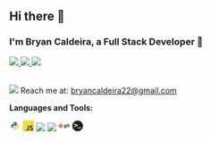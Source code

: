 ## Hi there 👋
### I'm Bryan Caldeira, a Full Stack Developer 🚀

<a href="https://twitter.com/bryan_caldeira">
  <img src="https://img.icons8.com/fluent/48/000000/twitter.png"/>
</a>

<a href="https://www.linkedin.com/in/bryan-caldeira">
  <img src="https://img.icons8.com/fluent/48/000000/linkedin.png"/>
</a>

<a href="https://www.instagram.com/bryan.caldeira">
  <img src="https://img.icons8.com/fluent/48/000000/instagram-new.png"/>
</a>

<br />
<br />

<img height="10px" src="https://img.icons8.com/cute-clipart/64/000000/email.png"/> Reach me at: <a href="mailto:bryancaldeira22@gmail.com">bryancaldeira22@gmail.com</a>
<br />

**Languages and Tools:**  

<code><img height="20" src="https://raw.githubusercontent.com/github/explore/80688e429a7d4ef2fca1e82350fe8e3517d3494d/topics/python/python.png"></code>
<code><img height="20" src="https://raw.githubusercontent.com/github/explore/80688e429a7d4ef2fca1e82350fe8e3517d3494d/topics/javascript/javascript.png"></code>
<code><img height="20" src="https://cdn.iconscout.com/icon/free/png-512/django-12-1175186.png"></code>
<code><img height="20" src="https://upload.wikimedia.org/wikipedia/commons/thumb/1/10/CSS3_and_HTML5_logos_and_wordmarks.svg/791px-CSS3_and_HTML5_logos_and_wordmarks.svg.png"></code>
<code><img height="20" src="https://raw.githubusercontent.com/github/explore/80688e429a7d4ef2fca1e82350fe8e3517d3494d/topics/git/git.png"></code>
<code><img height="20" src="https://raw.githubusercontent.com/github/explore/80688e429a7d4ef2fca1e82350fe8e3517d3494d/topics/terminal/terminal.png"></code>
